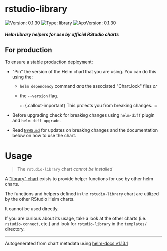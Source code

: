 # rstudio-library

![Version: 0.1.30](https://img.shields.io/badge/Version-0.1.30-informational?style=flat-square) ![Type: library](https://img.shields.io/badge/Type-library-informational?style=flat-square) ![AppVersion: 0.1.30](https://img.shields.io/badge/AppVersion-0.1.30-informational?style=flat-square)

#### _Helm library helpers for use by official RStudio charts_

## For production

To ensure a stable production deployment:

* "Pin" the version of the Helm chart that you are using. You can do this using the:
  * `helm dependency` command *and* the associated "Chart.lock" files *or*
  * the `--version` flag.
 
    ::: {.callout-important}
    This protects you from breaking changes.
    :::

* Before upgrading check for breaking changes using `helm-diff` plugin and `helm diff upgrade`.
* Read [`NEWS.md`](./NEWS.md) for updates on breaking changes and the documentation below on how to use the chart.

# Usage

> The `rstudio-library` chart _cannot be installed_

A ["library" chart](https://helm.sh/docs/topics/library_charts/) exists to provide helper functions for use by other
helm charts.

The functions and helpers defined in the `rstudio-library` chart are utilized by the other RStudio Helm charts.

It cannot be used directly.

If you are curious about its usage, take a look at the other charts (i.e. `rstudio-connect`, etc.) and look
for `rstudio-library` in the `templates/` directory.

----------------------------------------------
Autogenerated from chart metadata using [helm-docs v1.13.1](https://github.com/norwoodj/helm-docs/releases/v1.13.1)


